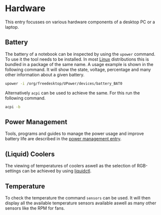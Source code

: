 # Hardware 

This entry focusses on various hardware components of a desktop PC or a laptop.

## Battery 

The battery of a notebook can be inspected by using the `upower` command.
To use it the tool needs to be installed.
In most [Linux](/wiki/linux.md) distributions this is bundled in a package of the same name.
A usage example is shown in the following command.
It will show the state, voltage, percentage and many other information about a given battery.

```sh
upower -i /org/freedesktop/UPower/devices/battery_BAT0
```

Alternatively `acpi` can be used to achieve the same.
For this run the following command.

```sh
acpi -b
```

## Power Management

Tools, programs and guides to manage the power usage and improve battery life are described in the
[power management entry](/wiki/linux/power_management.md).

## (Liquid) Coolers

The viewing of temperatures of coolers aswell as the selection of RGB-settings can be achieved by
using [liquidctl](https://github.com/liquidctl/liquidctl).

## Temperature 

To check the temperature the command `sensors` can be used.
It will then display all the available temperature sensors available aswell as many other sensors
like the RPM for fans.
